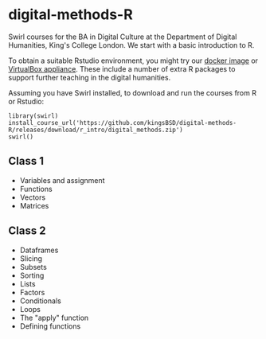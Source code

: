 # digital-methods-R
Swirl courses for the BA in Digital Culture at the Department of Digital Humanities, King's College London.
We start with a basic introduction to R.

To obtain a suitable Rstudio environment, you might try our
[docker image](https://github.com/kingsBSD/rstudio-kcl-ddh) or
[VirtualBox appliance](https://github.com/kingsBSD/DDH-OneTrueBox). These include a number of extra R packages
to support further teaching in the digital humanities.

Assuming you have Swirl installed, to download and run the courses from R or Rstudio:

```
library(swirl)
install_course_url('https://github.com/kingsBSD/digital-methods-R/releases/download/r_intro/digital_methods.zip')
swirl()
```

## Class 1
* Variables and assignment
* Functions
* Vectors
* Matrices

## Class 2
* Dataframes
* Slicing
* Subsets
* Sorting
* Lists
* Factors
* Conditionals
* Loops
* The "apply" function
* Defining functions